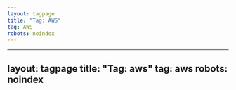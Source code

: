 ```yaml
---
layout: tagpage
title: "Tag: AWS"
tag: AWS
robots: noindex
---
```

---
layout: tagpage
title: "Tag: aws"
tag: aws
robots: noindex
---
